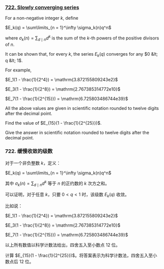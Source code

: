 ### [722. Slowly converging series](https://projecteuler.net/problem=722)

For a non-negative integer $k$, define

$E_k(q) = \sum\limits_{n = 1}^\infty \sigma_k(n)q^n$

where $\sigma_k(n) = \sum_{d \mid n} d^k$ is the sum of the $k$-th powers of the positive divisors of $n$.

It can be shown that, for every $k$, the series $E_k(q)$ converges for any $0 &lt; q &lt; 1$.

For example,

$E_1(1 - \frac{1}{2^4}) = \mathrm{3.872155809243e2}$

$E_3(1 - \frac{1}{2^8}) = \mathrm{2.767385314772e10}$

$E_7(1 - \frac{1}{2^{15}}) = \mathrm{6.725803486744e39}$

All the above values are given in scientific notation rounded to twelve digits after the decimal point.

Find the value of $E_{15}(1 - \frac{1}{2^{25}})$.

Give the answer in scientific notation rounded to twelve digits after the decimal point.

### 722. 缓慢收敛的级数

对于一个非负整数 $k$，定义：

$E_k(q) = \sum\limits_{n = 1}^\infty \sigma_k(n)q^n$

其中 $\sigma_k(n) = \sum_{d \mid n} d^k$ 等于 $n$ 的正约数的 $k$ 次方之和。

可以证明，对于任意 $k$，只要 $0 < q < 1$ 时，该级数 $E_k(q)$ 收敛。

比如说：

$E_1(1 - \frac{1}{2^4}) = \mathrm{3.872155809243e2}$

$E_3(1 - \frac{1}{2^8}) = \mathrm{2.767385314772e10}$

$E_7(1 - \frac{1}{2^{15}}) = \mathrm{6.725803486744e39}$

以上所有数值以科学计数法给出，四舍五入至小数点 12 位。

计算 $E_{15}(1 - \frac{1}{2^{25}})$。将答案表示为科学计数法，四舍五入至小数点后 12 位。
